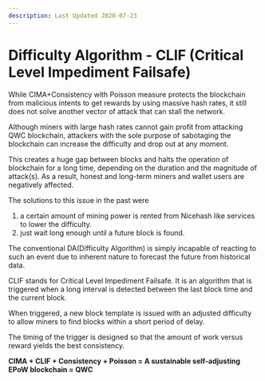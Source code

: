```yaml
---
description: Last Updated 2020-07-23
---
```


# Difficulty Algorithm - CLIF \(Critical Level Impediment Failsafe\)

While CIMA+Consistency with Poisson measure protects the blockchain from malicious intents to get rewards by using massive hash rates, it still does not solve another vector of attack that can stall the network.

Although miners with large hash rates cannot gain profit from attacking QWC blockchain, attackers with the sole purpose of sabotaging the blockchain can increase the difficulty and drop out at any moment. 

This creates a huge gap between blocks and halts the operation of blockchain for a long time, depending on the duration and the magnitude of attack\(s\). As a result, honest and long-term miners and wallet users are negatively affected.

The solutions to this issue in the past were  
1. a certain amount of mining power is rented from Nicehash like services to lower the difficulty.  
2. just wait long enough until a future block is found.

The conventional DA\(Difficulty Algorithm\) is simply incapable of reacting to such an event due to inherent nature to forecast the future from historical data. 

CLIF stands for Critical Level Impediment Failsafe. It is an algorithm that is triggered when a long interval is detected between the last block time and the current block.

When triggered, a new block template is issued with an adjusted difficulty to allow miners to find blocks within a short period of delay.

The timing of the trigger is designed so that the amount of work versus reward yields the best consistency. 

**CIMA + CLIF + Consistency + Poisson = A sustainable self-adjusting EPoW blockchain = QWC**

